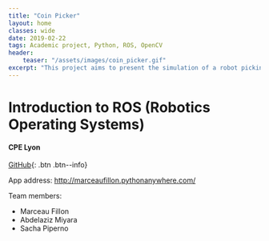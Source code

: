 ```yaml
---
title: "Coin Picker"
layout: home
classes: wide
date: 2019-02-22
tags: Academic project, Python, ROS, OpenCV
header:
    teaser: "/assets/images/coin_picker.gif"
excerpt: "This project aims to present the simulation of a robot picking up coins on a table."
---
```



# Introduction to ROS (Robotics Operating Systems)
#### CPE Lyon

[GitHub](https://github.com/MarceauFillon/Coin_Picker){: .btn .btn--info}

App address: http://marceaufillon.pythonanywhere.com/

Team members:
- Marceau Fillon
- Abdelaziz Miyara
- Sacha Piperno
